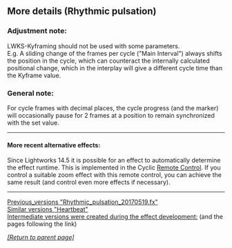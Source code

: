 ## More details (Rhythmic pulsation)

### Adjustment note: 
LWKS-Kyframing should not be used with some parameters.  
E.g. A sliding change of the frames per cycle ("Main Interval") always shifts the position in the cycle, which can counteract the internally calculated positional change, which in the interplay will give a different cycle time than the Kyframe value.

### General note:
For cycle frames with decimal places, the cycle progress (and the marker) will occasionally pause for 2 frames at a position to remain synchronized with the set value.

--------------------------------------------------------------------------

#### More recent alternative effects:
Since Lightworks 14.5 it is possible for an effect to automatically determine the effect runtime. This is implemented in the Cyclic [Remote Control](https://www.lwks.com/index.php?option=com_kunena&func=view&catid=7&id=188603&Itemid=81#ftop). If you control a suitable zoom effect with this remote control, you can achieve the same result (and control even more effects if necessary).

---------------------------------------------------------------------------

[Previous_versions "Rhythmic_pulsation_20170519.fx"](Previous_versions/Rhythmic_pulsation_20170519.fx?raw=true)  
[Similar versions "Heartbeat"](https://www.lwks.com/index.php?option=com_kunena&func=view&catid=7&id=121275&Itemid=81#121626)  
[Intermediate versions were created during the effect development:](https://www.lwks.com/index.php?option=com_kunena&func=view&catid=7&id=9259&limit=15&limitstart=840&Itemid=81#122190) (and the pages following the link)

*[[Return to parent page]](../README.md)*  
